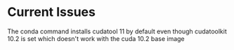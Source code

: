 # Current Issues

The conda command installs cudatool 11 by default even though cudatoolkit 10.2 is set which doesn't work with the cuda 10.2 base image
